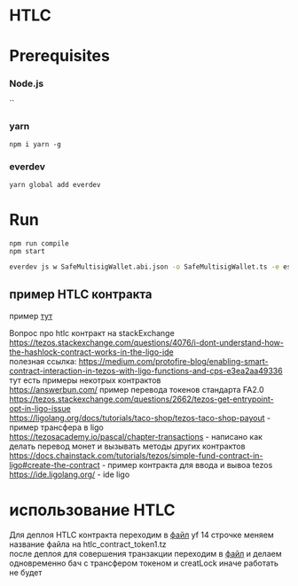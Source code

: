 # HTLC
  
# Prerequisites
### Node.js
``
### yarn
`npm i yarn -g`
### everdev
`yarn global add everdev`
  
# Run
```
npm run compile  
npm start
```  
  
```bash
everdev js w SafeMultisigWallet.abi.json -o SafeMultisigWallet.ts -e es6-default
```
  
## пример HTLC контракта  
пример [тут](/HTLC/Hashlock_contract.pascaligo)  
  
Вопрос про htlc контракт на stackExchange https://tezos.stackexchange.com/questions/4076/i-dont-understand-how-the-hashlock-contract-works-in-the-ligo-ide   
полезная ссылка: https://medium.com/protofire-blog/enabling-smart-contract-interaction-in-tezos-with-ligo-functions-and-cps-e3ea2aa49336 тут есть примеры некотрых контрактов  
https://answerbun.com/ пример перевода токенов стандарта FA2.0  
https://tezos.stackexchange.com/questions/2662/tezos-get-entrypoint-opt-in-ligo-issue  
https://ligolang.org/docs/tutorials/taco-shop/tezos-taco-shop-payout - пример трансфера в ligo  
https://tezosacademy.io/pascal/chapter-transactions - написано как делать перевод монет и вызывать методы других контрактов  
https://docs.chainstack.com/tutorials/tezos/simple-fund-contract-in-ligo#create-the-contract - пример контракта для ввода и вывоа tezos  
https://ide.ligolang.org/ - ide ligo  
  
# использование HTLC  
  
Для деплоя HTLC контракта переходим в [файл](/HTLC/deploy_htlc_contract.ts) yf 14 строчке меняем название файла на htlc_contract_token1.tz  
после деплоя для совершения транзакции переходим в [файл](call_htlc_contract.ts) и делаем одновременно бач с трансфером токеном и creatLock иначе работать не будет  
  
  
  
